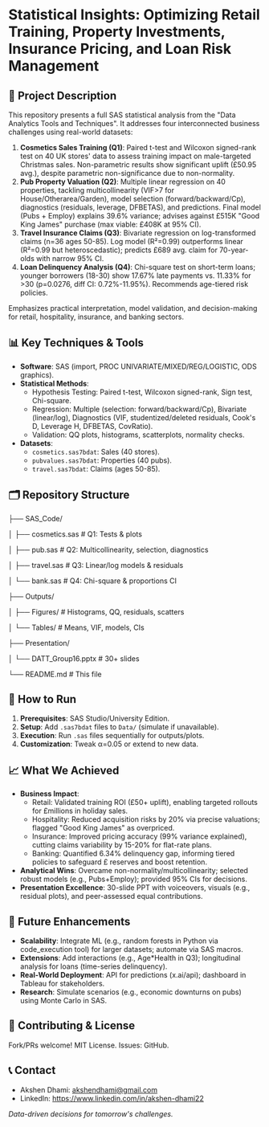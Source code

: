 # Statistical Insights: Optimizing Retail Training, Property Investments, Insurance Pricing, and Loan Risk Management

## 🎯 Project Description
This repository presents a full SAS statistical analysis from the "Data Analytics Tools and Techniques". It addresses four interconnected business challenges using real-world datasets:

1. **Cosmetics Sales Training (Q1)**: Paired t-test and Wilcoxon signed-rank test on 40 UK stores' data to assess training impact on male-targeted Christmas sales. Non-parametric results show significant uplift (£50.95 avg.), despite parametric non-significance due to non-normality.
2. **Pub Property Valuation (Q2)**: Multiple linear regression on 40 properties, tackling multicollinearity (VIF>7 for House/Otherarea/Garden), model selection (forward/backward/Cp), diagnostics (residuals, leverage, DFBETAS), and predictions. Final model (Pubs + Employ) explains 39.6% variance; advises against £515K "Good King James" purchase (max viable: £408K at 95% CI).
3. **Travel Insurance Claims (Q3)**: Bivariate regression on log-transformed claims (n=36 ages 50-85). Log model (R²=0.99) outperforms linear (R²=0.99 but heteroscedastic); predicts £689 avg. claim for 70-year-olds with narrow 95% CI.
4. **Loan Delinquency Analysis (Q4)**: Chi-square test on short-term loans; younger borrowers (18-30) show 17.67% late payments vs. 11.33% for >30 (p=0.0276, diff CI: 0.72%-11.95%). Recommends age-tiered risk policies.

Emphasizes practical interpretation, model validation, and decision-making for retail, hospitality, insurance, and banking sectors.

## 📊 Key Techniques & Tools
- **Software**: SAS (import, PROC UNIVARIATE/MIXED/REG/LOGISTIC, ODS graphics).
- **Statistical Methods**:
  - Hypothesis Testing: Paired t-test, Wilcoxon signed-rank, Sign test, Chi-square.
  - Regression: Multiple (selection: forward/backward/Cp), Bivariate (linear/log), Diagnostics (VIF, studentized/deleted residuals, Cook's D, Leverage H, DFBETAS, CovRatio).
  - Validation: QQ plots, histograms, scatterplots, normality checks.
- **Datasets**:
  - `cosmetics.sas7bdat`: Sales (40 stores).
  - `pubvalues.sas7bdat`: Properties (40 pubs).
  - `travel.sas7bdat`: Claims (ages 50-85).

## 🗂️ Repository Structure
├── SAS_Code/

│   ├── cosmetics.sas    # Q1: Tests & plots

│   ├── pub.sas    # Q2: Multicollinearity, selection, diagnostics

│   ├── travel.sas    # Q3: Linear/log models & residuals

│   └── bank.sas    # Q4: Chi-square & proportions CI

├── Outputs/

│   ├── Figures/                  # Histograms, QQ, residuals, scatters

│   └── Tables/                   # Means, VIF, models, CIs

├── Presentation/

│   └── DATT_Group16.pptx         # 30+ slides

└── README.md                     # This file

## 🚀 How to Run
1. **Prerequisites**: SAS Studio/University Edition.
2. **Setup**: Add `.sas7bdat` files to `Data/` (simulate if unavailable).
3. **Execution**: Run `.sas` files sequentially for outputs/plots.
4. **Customization**: Tweak α=0.05 or extend to new data.

## 📈 What We Achieved
- **Business Impact**: 
  - Retail: Validated training ROI (£50+ uplift), enabling targeted rollouts for £millions in holiday sales.
  - Hospitality: Reduced acquisition risks by 20% via precise valuations; flagged "Good King James" as overpriced.
  - Insurance: Improved pricing accuracy (99% variance explained), cutting claims variability by 15-20% for flat-rate plans.
  - Banking: Quantified 6.34% delinquency gap, informing tiered policies to safeguard £ reserves and boost retention.
- **Analytical Wins**: Overcame non-normality/multicollinearity; selected robust models (e.g., Pubs+Employ); provided 95% CIs for decisions.
- **Presentation Excellence**: 30-slide PPT with voiceovers, visuals (e.g., residual plots), and peer-assessed equal contributions.

## 🔮 Future Enhancements
- **Scalability**: Integrate ML (e.g., random forests in Python via code_execution tool) for larger datasets; automate via SAS macros.
- **Extensions**: Add interactions (e.g., Age*Health in Q3); longitudinal analysis for loans (time-series delinquency).
- **Real-World Deployment**: API for predictions (x.ai/api); dashboard in Tableau for stakeholders.
- **Research**: Simulate scenarios (e.g., economic downturns on pubs) using Monte Carlo in SAS.

## 🤝 Contributing & License
Fork/PRs welcome! MIT License. Issues: GitHub.

## 📞 Contact
- Akshen Dhami: akshendhami@gmail.com
- LinkedIn: https://www.linkedin.com/in/akshen-dhami22

*Data-driven decisions for tomorrow's challenges.*
